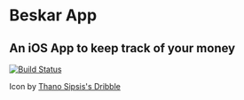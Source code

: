 # Beskar App

## An iOS App to keep track of your money

[![Build Status](https://img.shields.io/endpoint.svg?url=https%3A%2F%2Factions-badge.atrox.dev%2Frusito-23%2FBeskarApp%2Fbadge%3Fref%3Dmain&style=for-the-badge)](https://actions-badge.atrox.dev/rusito-23/BeskarApp/goto?ref=main)

Icon by [Thano Sipsis's Dribble](https://dribbble.com/Thano9)
